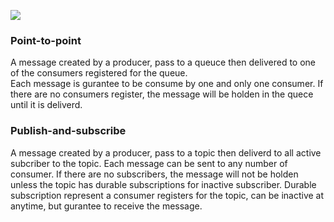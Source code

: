 ![](https://i.stack.imgur.com/B6H90.png)

### Point-to-point
A message created by a producer, pass to a queuce then delivered to one of the consumers registered for the queue.  
Each message is gurantee to be consume by one and only one consumer. If there are no consumers register, the message will be holden in the quece until it is deliverd.

### Publish-and-subscribe
A message created by a producer, pass to a topic then deliverd to all active subcriber to the topic.
Each message can be sent to any number of consumer. If there are no subscribers, the message will not be holden unless the topic has durable subscriptions for inactive subscriber.
Durable subscription represent a consumer registers for the topic, can be inactive at anytime, but gurantee to receive the message.
